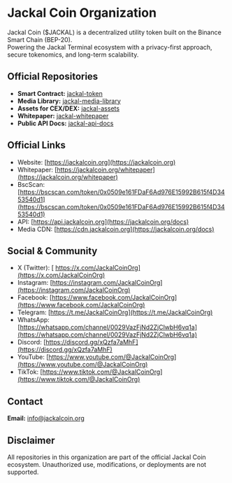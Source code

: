 # Jackal Coin Organization

Jackal Coin ($JACKAL) is a decentralized utility token built on the Binance Smart Chain (BEP-20).  
Powering the Jackal Terminal ecosystem with a privacy-first approach, secure tokenomics, and long-term scalability.

## Official Repositories

- **Smart Contract:** [jackal-token](https://github.com/JackalCoinOrg/jackal-token)
- **Media Library:** [jackal-media-library](https://github.com/JackalCoinOrg/jackal-media-library) 
- **Assets for CEX/DEX:** [jackal-assets](https://github.com/JackalCoinOrg/jackal-assets)
- **Whitepaper:** [jackal-whitepaper](https://github.com/JackalCoinOrg/jackal-whitepaper)
- **Public API Docs:** [jackal-api-docs](https://github.com/JackalCoinOrg/jackal-api-docs)

## Official Links

- Website: [https://jackalcoin.org](https://jackalcoin.org)
- Whitepaper: [https://jackalcoin.org/whitepaper](https://jackalcoin.org/whitepaper)
- BscScan: [https://bscscan.com/token/0x0509e161FDaF6Ad976E15992B615f4D3453540d1](https://bscscan.com/token/0x0509e161FDaF6Ad976E15992B615f4D3453540d1)
- API: [https://api.jackalcoin.org](https://jackalcoin.org/docs)
- Media CDN: [https://cdn.jackalcoin.org](https://jackalcoin.org/docs)

## Social & Community

- X (Twitter): [ https://x.com/JackalCoinOrg](https://x.com/JackalCoinOrg)
- Instagram: [https://instagram.com/JackalCoinOrg](https://instagram.com/JackalCoinOrg)
- Facebook: [https://www.facebook.com/JackalCoinOrg](https://www.facebook.com/JackalCoinOrg)
- Telegram: [https://t.me/JackalCoinOrg](https://t.me/JackalCoinOrg)
- WhatsApp: [https://whatsapp.com/channel/0029VazFjNd2ZjClwbH6vq1a](https://whatsapp.com/channel/0029VazFjNd2ZjClwbH6vq1a)
- Discord: [https://discord.gg/xQzfa7aMhF](https://discord.gg/xQzfa7aMhF)
- YouTube: [https://www.youtube.com/@JackalCoinOrg](https://www.youtube.com/@JackalCoinOrg)
- TikTok: [https://www.tiktok.com/@JackalCoinOrg](https://www.tiktok.com/@JackalCoinOrg)

## Contact

**Email:** [info@jackalcoin.org](mailto:info@jackalcoin.org)

## Disclaimer

All repositories in this organization are part of the official Jackal Coin ecosystem. Unauthorized use, modifications, or deployments are not supported.
